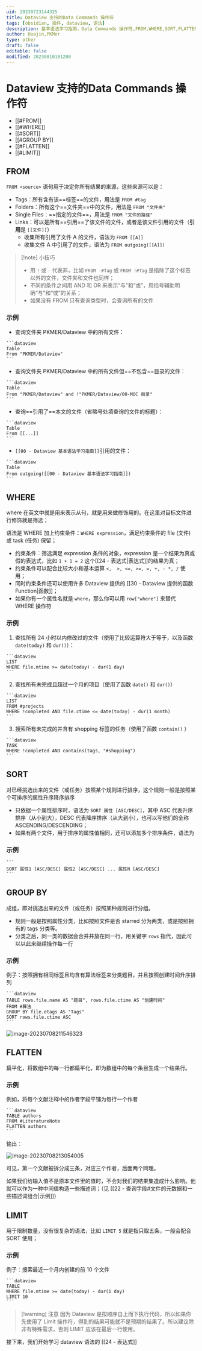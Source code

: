 ```yaml
---
uid: 20230723144325
title: Dataview 支持的Data Commands 操作符
tags: [obsidian, 插件, dataview, 语法]
description: 基本语法学习指南，Data Commands 操作符,FROM,WHERE,SORT,FLATTEN,LIMIT,GROUP BY
author: Huajin,PKMer
type: other
draft: false
editable: false
modified: 20230810181200
---
```


# Dataview 支持的Data Commands 操作符

- [[#FROM]]
- [[#WHERE]]
- [[#SORT]]
- [[#GROUP BY]]
- [[#FLATTEN]]
- [[#LIMIT]]

## FROM

`FROM <source>` 语句用于决定你所有结果的来源，这些来源可以是：

- Tags：所有含有该==标签==的文件，用法是 `FROM #tag`
- Folders：所有这个==文件夹==中的文件，用法是 `FROM "文件夹"`
- Single Files：==指定的文件==，用法是 `FROM "文件的路径"`
- Links：可以是所有==引用==了该文件的文件，或者是该文件引用的文件（**引用**是 `[[文件]]`）
	- 收集所有引用了文件 A 的文件，语法为 `FROM [[A]]`
	- 收集文件 A 中引用了的文件，语法为 `FROM outgoing([[A]])`

> [!note] 小技巧
> - 用 `!` 或 `-` 代表非，比如 ` FROM -#Tag ` 或 `FROM !#Tag` 是指除了这个标签以外的文件，文件夹和文件也同样；
> - 不同的条件之间用 AND 和 OR 来表示“与”和“或”，用括号辅助明确“与”和“或”的关系；
> - 如果没有 FROM 只有查询类型时，会查询所有的文件

### 示例

- 查询文件夹 PKMER/Dataview 中的所有文件：

`````示例代码
```dataview
Table 
From "PKMER/Dataview"
```
`````

- 查询文件夹 PKMER/Dataview 中的所有文件但==不包含==目录的文件：

`````示例代码
```dataview
Table 
From "PKMER/Dataview" and !"PKMER/Dataview/00-MOC 目录"
```
`````

- 查询==引用了==本文的文件（省略号处填查询的文件的标题）：

`````示例代码
```dataview
Table 
From [[...]]
```
`````

- `[[00 - Dataview 基本语法学习指南]]`引用的文件：

`````示例代码
```dataview
Table 
From outgoing([[00 - Dataview 基本语法学习指南]])
```
`````

## WHERE

where 在英文中就是用来表示从句，就是用来做修饰用的。在这里对目标文件进行修饰就是筛选；

语法是 WHERE 加上约束条件：`WHERE expression`，满足约束条件的 file (文件) 或 task (任务) 保留；

- 约束条件：筛选满足 expression 条件的对象，expression 是一个结果为真或假的表达式，比如 `1 + 1 = 2` 这个[[24 - 表达式|表达式]]的结果为真；
- 约束条件可以配合比较大小和基本运算 `<,  >, <=, >=, =, +, - *, /` 使用；
- 同时约束条件还可以使用许多 Dataview 提供的 [[30 - Dataview 提供的函数 Function|函数]]；
- 如果你有一个属性名就是 `where`，那么你可以用 `row["where"]` 来替代 WHERE 操作符

### 示例

1. 查找所有 24 小时以内修改过的文件（使用了比较运算符大于等于，以及函数 `date(today)` 和 `dur()`）：

`````示例代码
```dataview
LIST
WHERE file.mtime >= date(today) - dur(1 day)
```
`````

2. 查找所有未完成且超过一个月的项目（使用了函数 `date()` 和 `dur()`）

`````示例代码
```dataview
LIST 
FROM #projects 
WHERE !completed AND file.ctime <= date(today) - dur(1 month)
```
`````

3. 搜索所有未完成的并含有 shopping 标签的任务（使用了函数 `contain()` ）

`````示例代码
```dataview
TASK 
WHERE !completed AND contains(tags, "#shopping") 
```
`````

## SORT

对已经挑选出来的文件（或任务）按照某个规则进行排序，这个规则一般是按照某个可排序的属性升序降序排序

- 只依据一个属性排序时，语法为 `SORT 属性 [ASC/DESC]`，其中 ASC 代表升序排序（从小到大），DESC 代表降序排序（从大到小），也可以写他们的全称 ASCENDING/DESCENDING；
- 如果有两个文件，用于排序的属性值相同，还可以添加多个排序条件，语法为

### 示例

`````示例代码
```
SORT 属性1 [ASC/DESC] 属性2 [ASC/DESC] ... 属性N [ASC/DESC]
```
`````

## GROUP BY

成组，即对挑选出来的文件（或任务）按照某种规则进行分组。

- 规则一般是按照属性分类，比如按照文件是否 starred 分为两类，或是按照拥有的 tags 分类等。
- 分类之后，同一类的数据会合并并放在同一行，用关键字 `rows` 指代，因此可以以此来继续操作每一行

### 示例

例子：按照拥有相同标签且均含有算法标签来分类题目，并且按照创建时间升序排列

`````示例代码
```dataview
TABLE rows.file.name AS "题目", rows.file.ctime AS "创建时间"
FROM #算法 
GROUP BY file.etags AS "Tags"
SORT rows.file.ctime ASC
```
`````

![image-20230708211546323](https://cdn.pkmer.cn/images/image-20230708211546323.png!pkmer)

## FLATTEN

扁平化，将数组中的每一行都扁平化，即为数组中的每个条目生成一个结果行。

### 示例

例如，将每个文献注释中的作者字段平铺为每行一个作者

`````示例代码
```dataview
TABLE authors
FROM #LiteratureNote
FLATTEN authors
```
`````

输出：

![image-20230708213054005](https://cdn.pkmer.cn/images/image-20230708213054005.png!pkmer)

可见，第一个文献被拆分成三条，对应三个作者，后面两个同理。

如果我们给输入值不是原本文件里的值时，不会对我们的结果集造成什么影响。他就可以作为一种中间值构造一些描述词；（见 [[22 - 查询字段#文件的元数据和一些描述词组合|示例]]）

## LIMIT

用于限制数量，没有很复杂的语法，比如 `LIMIT 5` 就是指只取五条，一般会配合 SORT 使用；

### 示例

例子：搜索最近一个月内创建的前 10 个文件

`````示例代码
```dataview
TABLE
WHERE file.mtime >= date(today) - dur(1 day)
LIMIT 10
```
`````

> [!warning] 注意
> 因为 Dataview 是按顺序自上而下执行代码，所以如果你先使用了 Limit 操作符，得到的结果可能就不是预期的结果了。所以建议除非有特殊需求，否则 LIMIT 应该在最后一行使用。

接下来，我们开始学习 dataview 语法的 [[24 - 表达式]]